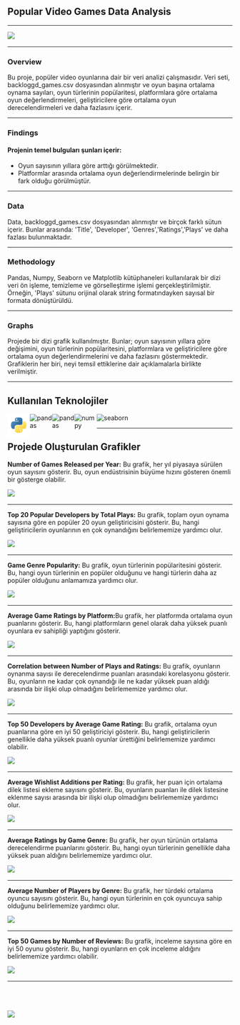<h2>Popular Video Games Data Analysis</h2>
<hr>
<img src='https://media.giphy.com/media/3ZTD3gyQ85idW/giphy.gif'/>
<hr>
<h3>Overview</h3>
<p>
Bu proje, popüler video oyunlarına dair bir veri analizi çalışmasıdır. Veri seti, backloggd_games.csv dosyasından alınmıştır ve oyun başına ortalama oynama sayıları, oyun türlerinin popülaritesi, platformlara göre ortalama oyun değerlendirmeleri, geliştiricilere göre ortalama oyun derecelendirmeleri ve daha fazlasını içerir.
</p>
<hr>
<h3>Findings</h3>
<h4>Projenin temel bulguları şunları içerir:</h4>
<ul>
    <li>Oyun sayısının yıllara göre arttığı görülmektedir.</li>
    <li>Platformlar arasında ortalama oyun değerlendirmelerinde belirgin bir fark olduğu görülmüştür.</li>
</ul>
<hr>
<h3>Data</h3>
<p>Data, backloggd_games.csv dosyasından alınmıştır ve birçok farklı sütun içerir. Bunlar arasında: 'Title', 'Developer', 'Genres','Ratings','Plays' ve daha fazlası bulunmaktadır.</p>
<hr>
<h3>Methodology</h3>
<p>Pandas, Numpy, Seaborn ve Matplotlib kütüphaneleri kullanılarak bir dizi veri ön işleme, temizleme ve görselleştirme işlemi gerçekleştirilmiştir. Örneğin, 'Plays' sütunu orijinal olarak string formatındayken sayısal bir formata dönüştürüldü.</p>
<hr>
<h3>Graphs</h3>
<p>Projede bir dizi grafik kullanılmıştır. Bunlar; oyun sayısının yıllara göre değişimini, oyun türlerinin popülaritesini, platformlara ve  geliştiricilere göre ortalama oyun değerlendirmelerini ve daha fazlasını göstermektedir. Grafiklerin her biri, neyi temsil ettiklerine dair açıklamalarla birlikte verilmiştir.</p>

<hr>
<h2>Kullanılan Teknolojiler</h2>
<img src="https://raw.githubusercontent.com/github/explore/80688e429a7d4ef2fca1e82350fe8e3517d3494d/topics/python/python.png" width="50"title="python" align="left">
<img src="https://avatars.githubusercontent.com/u/25869250?s=200&v=4" width="50"title="pandas"align="left">
<img src="https://avatars.githubusercontent.com/u/21206976?s=200&v=4" width="50"title="pandas"align="left">
<img src="https://avatars.githubusercontent.com/u/288276?s=200&v=4" width="50"title="numpy"align="left">
<img src="https://avatars.githubusercontent.com/u/22799945?s=200&v=4" width="50"title="seaborn">
<hr>
<h2>Projede Oluşturulan Grafikler</h2>
<p><b>Number of Games Released per Year:</b> Bu grafik, her yıl piyasaya sürülen oyun sayısını gösterir. Bu, oyun endüstrisinin büyüme hızını gösteren önemli bir gösterge olabilir.</p>
<img src='https://i.imgur.com/eWGxFV4.png'/><hr>
<p><b>Top 20 Popular Developers by Total Plays:</b> Bu grafik, toplam oyun oynama sayısına göre en popüler 20 oyun geliştiricisini gösterir. Bu, hangi geliştiricilerin oyunlarının en çok oynandığını belirlememize yardımcı olur.</p>
<img src='https://i.imgur.com/kVFLFyP.png'/><hr>
<p><b>Game Genre Popularity:</b> Bu grafik, oyun türlerinin popülaritesini gösterir. Bu, hangi oyun türlerinin en popüler olduğunu ve hangi türlerin daha az popüler olduğunu anlamamıza yardımcı olur.</p>
<img src='https://i.imgur.com/L8c3OjK.png'/><hr>
<p><b>Average Game Ratings by Platform:</b>Bu grafik, her platformda ortalama oyun puanlarını gösterir. Bu, hangi platformların genel olarak daha yüksek puanlı oyunlara ev sahipliği yaptığını gösterir.</p>
<img src='https://i.imgur.com/aIOv5Fo.png'/><hr>
<p><b>Correlation between Number of Plays and Ratings:</b> Bu grafik, oyunların oynanma sayısı ile derecelendirme puanları arasındaki korelasyonu gösterir. Bu, oyunların ne kadar çok oynandığı ile ne kadar yüksek puan aldığı arasında bir ilişki olup olmadığını belirlememize yardımcı olur.</p>
<img src='https://i.imgur.com/hmYVfQZ.png'/><hr>
<p><b>Top 50 Developers by Average Game Rating:</b> Bu grafik, ortalama oyun puanlarına göre en iyi 50 geliştiriciyi gösterir. Bu, hangi geliştiricilerin genellikle daha yüksek puanlı oyunlar ürettiğini belirlememize yardımcı olabilir.</p>
<img src='https://i.imgur.com/FJZjn1q.png'/><hr>
<p><b>Average Wishlist Additions per Rating:</b> Bu grafik, her puan için ortalama dilek listesi ekleme sayısını gösterir. Bu, oyunların puanları ile dilek listesine eklenme sayısı arasında bir ilişki olup olmadığını belirlememize yardımcı olur.</p>
<img src='https://i.imgur.com/CypWVRw.png'/><hr>
<p><b>Average Ratings by Game Genre:</b> Bu grafik, her oyun türünün ortalama derecelendirme puanlarını gösterir. Bu, hangi oyun türlerinin genellikle daha yüksek puan aldığını belirlememize yardımcı olur.</p>
<img src='https://i.imgur.com/Hb77DqJ.png'/><hr>
<p><b>Average Number of Players by Genre:</b> Bu grafik, her türdeki ortalama oyuncu sayısını gösterir. Bu, hangi oyun türlerinin en çok oyuncuya sahip olduğunu belirlememize yardımcı olur.</p>
<img src='https://i.imgur.com/xBYvGgx.png'/><hr>
<p><b>Top 50 Games by Number of Reviews:</b> Bu grafik, inceleme sayısına göre en iyi 50 oyunu gösterir. Bu, hangi oyunların en çok inceleme aldığını belirlememize yardımcı olabilir.</p>
<img src='https://i.imgur.com/bk2dHBR.png'/>
<hr><br><br><br>
<img src='https://media.giphy.com/media/79ZFYdMsStRYI/giphy.gif'/>